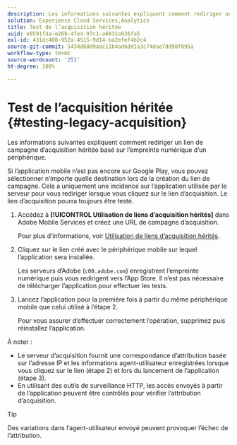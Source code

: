 ```yaml
---
description: Les informations suivantes expliquent comment rediriger un lien de campagne d’acquisition héritée basé sur l’empreinte numérique d’un périphérique.
solution: Experience Cloud Services,Analytics
title: Test de l’acquisition héritée
uuid: e0591f4a-e26b-4fe4-97c1-a6831a926fa5
exl-id: 431dc400-952a-4515-9d14-ba2efef4b2c4
source-git-commit: 5434d8809aac11b4ad6dd1a3c74dae7dd98f095a
workflow-type: tm+mt
source-wordcount: '251'
ht-degree: 100%

---
```


# Test de l’acquisition héritée {#testing-legacy-acquisition}

Les informations suivantes expliquent comment rediriger un lien de campagne d’acquisition héritée basé sur l’empreinte numérique d’un périphérique.

Si l’application mobile n’est pas encore sur Google Play, vous pouvez sélectionner n’importe quelle destination lors de la création du lien de campagne. Cela a uniquement une incidence sur l’application utilisée par le serveur pour vous rediriger lorsque vous cliquez sur le lien d’acquisition. Le lien d’acquisition pourra toujours être testé.

1. Accédez à **[!UICONTROL Utilisation de liens d’acquisition hérités]** dans Adobe Mobile Services et créez une URL de campagne d’acquisition.

   Pour plus d’informations, voir [Utilisation de liens d’acquisition hérités](/help/using/acquisition-main/c-marketing-links-builder/t-create-edit-adobe-links/c-use-legacy-acquisition-links/c-use-legacy-acquisition-links.md).

1. Cliquez sur le lien créé avec le périphérique mobile sur lequel l’application sera installée.

   Les serveurs d’Adobe (`c00.adobe.com`) enregistrent l’empreinte numérique puis vous redirigent vers l’App Store. Il n’est pas nécessaire de télécharger l’application pour effectuer les tests.

1. Lancez l’application pour la première fois à partir du même périphérique mobile que celui utilisé à l’étape 2.

   Pour vous assurer d’effectuer correctement l’opération, supprimez puis réinstallez l’application.

À noter :

* Le serveur d’acquisition fournit une correspondance d’attribution basée sur l’adresse IP et les informations agent-utilisateur enregistrées lorsque vous cliquez sur le lien (étape 2) et lors du lancement de l’application (étape 3).
* En utilisant des outils de surveillance HTTP, les accès envoyés à partir de l’application peuvent être contrôlés pour vérifier l’attribution d’acquisition.

>[!TIP]
>
>Des variations dans l’agent-utilisateur envoyé peuvent provoquer l’échec de l’attribution.
